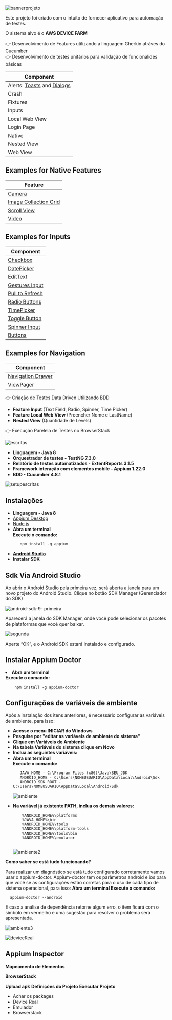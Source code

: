 
![bannerprojeto](https://user-images.githubusercontent.com/22267601/165681863-3f86f68f-1505-41cb-8125-276e11b40fd0.png)

Este projeto foi criado com o intuito de fornecer aplicativo para automação de testes.

O sistema alvo é o <b>AWS DEVICE FARM</b>

👉 Desenvolvimento de Features utilizando a linguagem Gherkin atráves do Cucumber </br>
👉 Desenvolvimento de testes unitários para validação de funcionalides básicas

|Component |
|----------|
|Alerts: [Toasts](http://developer.android.com/guide/topics/ui/notifiers/toasts.html) and [Dialogs](http://developer.android.com/guide/topics/ui/dialogs.html)|
|Crash|
|Fixtures|
|Inputs|
|Local Web View|
|Login Page|
|Native|
|Nested View|
|Web View|

## Examples for Native Features
|Feature |
|--------|
|[Camera](http://developer.android.com/guide/topics/media/camera.html)  |
|[Image Collection Grid](http://developer.android.com/guide/topics/ui/layout/gridview.html)|
|[Scroll View](http://developer.android.com/reference/android/widget/ScrollView.html)|
|[Video](http://developer.android.com/reference/android/media/MediaPlayer.html)|

## Examples for Inputs
|Component |
|----------|
|[Checkbox](http://developer.android.com/reference/android/widget/CheckBox.html)|
|[DatePicker](http://developer.android.com/reference/android/widget/DatePicker.html)|
|[EditText](http://developer.android.com/reference/android/widget/EditText.html)|
|[Gestures Input](http://developer.android.com/training/gestures/index.html)|
|[Pull to Refresh](https://developer.android.com/reference/android/support/v4/widget/SwipeRefreshLayout.html)|
|[Radio Buttons](http://developer.android.com/guide/topics/ui/controls/radiobutton.html)|
|[TimePicker](http://developer.android.com/reference/android/widget/TimePicker.html)|
|[Toggle Button](http://developer.android.com/guide/topics/ui/controls/togglebutton.html)|
|[Spinner Input](http://developer.android.com/guide/topics/ui/controls/spinner.html)|
|[Buttons](http://developer.android.com/reference/android/widget/Button.html)|

## Examples for Navigation
|Component|
|----------|
|[Navigation Drawer](https://developer.android.com/training/implementing-navigation/nav-drawer.html)|
|[ViewPager](http://developer.android.com/reference/android/support/v4/view/ViewPager.html)| </br>


👉 Criação de Testes Data Driven Utilizando BDD
<ul>
  <li><b>Feature Input</b> (Text Field,  Radio, Spinner, Time Picker) </a></li>
  <li><b>Feature Local Web View</b> (Preencher Nome e LastName) </a></li>
  <li><b>Nested View</b> (Quantidade de Levels) </a></li>
</ul>

👉 Execução Parelela de Testes no BrowserStack </br>


![escritas](https://user-images.githubusercontent.com/22267601/165765039-3ff0dcb6-57da-40e5-809d-f2a399d96dd2.png)

<ul>
  <li><b> Linguagem - Java 8 </b></a></li>
  <li><b> Orquestrador de testes - TestNG 7.3.0 </b></a></li>
  <li><b> Relatório de testes automatizados - ExtentReports 3.1.5 </b></a></li>
  <li><b> Framework interação com elementos mobile - Appium 1.22.0 </b></a></li>
  <li><b> BDD - Cucumber 4.8.1 </b></a></li>
</ul>

![setupescritas](https://user-images.githubusercontent.com/22267601/165795825-cb43061e-1086-49d3-9d8c-9a5fbf2b211f.png)

 ## Instalações
<ul>
  <li><b> Linguagem - Java 8 </b></a></li>
  <li><a href="https://github.com/appium/appium-desktop/releases">Appium Desktop</a> </li>
  <li><a href="https://nodejs.org/en/download/"> Node.js </a> </li>
  <li><b> Abra um terminal  </b></li>
    <b>Execute o comando: </b> 
  
   ```
      npm install -g appium  
   ```
  <li><b><a href="https://developer.android.com/studio?gclid=CjwKCAjw9qiTBhBbEiwApGE0VYny4bpmDm4qTUgZlJBSEzAoo9dWUIGS72_47baqLRJRIwqOfrU2RoC2m8QAvD_BwE&gclsrc=aw.ds"> Android Studio </a> </b></a></li>
 
 <li><b> Instalar SDK </b></a></li>
</ul>

 ## Sdk Via Android Studio
 
 Ao abrir o Android Studio pela primeira vez, será aberta a janela para um novo projeto do Android Studio. Clique no botão SDK Manager (Gerenciador do SDK) 
 
 ![android-sdk-9- primeira](https://user-images.githubusercontent.com/22267601/165809447-cf3b6089-7b30-4a28-b024-553f3a6b01fe.jpg)
 
 Aparecerá a janela do SDK Manager, onde você pode selecionar os pacotes de plataformas que você quer baixar.
 
 ![segunda](https://user-images.githubusercontent.com/22267601/165810278-abbd20c7-5295-4927-85c6-f122bea45a80.jpg)
 
 Aperte “OK”, e o Android SDK estará instalado e configurado.
 
 ##	Instalar  Appium	Doctor ##
 
  <li><b> Abra um terminal  </b></li>
    <b>Execute o comando: </b> 
  
   ```
       npm install -g appium-doctor  
   ```

## Configurações de variáveis de ambiente ##

Após a instalação dos itens anteriores, é necessário configurar as variáveis de ambiente, para isso:

<ul>
  <li><b>Acesse o menu INICIAR do Windows</b></a></li>
  <li><b>Pesquise por "editar as variáveis de ambiente do sistema"</b></li>
  <li><b>Clique em Variáveis de Ambiente</b></li>
  <li><b>Na tabela Variáveis do sistema clique em Novo</b></li>
  <li><b>Inclua as seguintes variáveis:</b> </li>
  <li><b> Abra um terminal  </b></li>
    <b>Execute o comando: </b> 
    
  ```
     JAVA_HOME - C:\Program Files (x86)\Java\SEU_JDK
     ANDROID_HOME - C:\Users\NOMEUSUARIO\AppData\Local\Android\Sdk
     ANDROID_SDK_ROOT - C:\Users\NOMEUSUARIO\AppData\Local\Android\Sdk
  ```
  
  ![ambiente](https://user-images.githubusercontent.com/22267601/165814822-d168d8ef-3854-4fd2-9000-c26c1f30cf52.png)
  
  <li><b>Na variável já existente PATH, inclua os demais valores:</b></li>


```
    %ANDROID_HOME%\platforms
    %JAVA_HOME%\bin
    %ANDROID_HOME%\tools
    %ANDROID_HOME%\platform-tools
  	%ANDROID_HOME%\tools\bin
   	%ANDROID_HOME%\emulator
 
```
  
  ![ambiente2](https://user-images.githubusercontent.com/22267601/165815116-7f84b57a-f0cd-403f-a704-11ef861bd249.png)
  
</ul>

<b> Como saber se está tudo funcionando? </b>

Para realizar um diagnóstico se está tudo configurado corretamente vamos usar o appium-doctor. Appium-doctor tem os parâmetros android e ios para que você se as configurações estão corretas para o uso de cada tipo de sistema operacional, para isso:
<b> Abra um terminal  </b>
    <b>Execute o comando: </b> 
    
  ```
    appium-doctor --android
  ```

 E caso a análise de dependência retorne algum erro, o item ficará com o símbolo em vermelho e uma sugestão para resolver o problema será apresentada.
 
![ambiente3](https://user-images.githubusercontent.com/22267601/165815591-6ead15e2-594b-45ed-8395-02573babdd09.png)
 
![deviceReal](https://user-images.githubusercontent.com/22267601/165816174-f0e6c7fa-b4c0-43a4-a00a-57c159be360b.png)
 
## Appium Inspector ##


**Mapeamento de Elementos**


**BrowserStack**

**Upload apk**
**Definições do Projeto**
**Executar Projeto**
- Achar os packages
- Device Real 
- Emulador
- Browserstack
